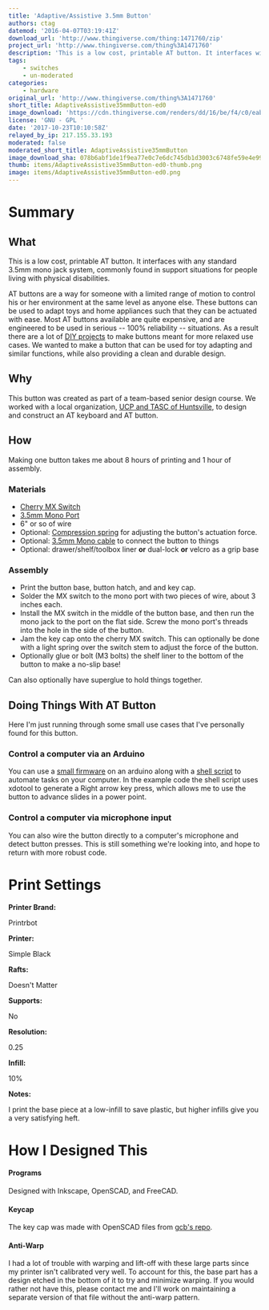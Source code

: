 ```yaml
---
title: 'Adaptive/Assistive 3.5mm Button'
authors: ctag
datemod: '2016-04-07T03:19:41Z'
download_url: 'http://www.thingiverse.com/thing:1471760/zip'
project_url: 'http://www.thingiverse.com/thing%3A1471760'
description: 'This is a low cost, printable AT button. It interfaces with any standard 3.5mm mono jack system'
tags:
    - switches
    - un-moderated
categories:
    - hardware
original_url: 'http://www.thingiverse.com/thing%3A1471760'
short_title: AdaptiveAssistive35mmButton-ed0
image_download: 'https://cdn.thingiverse.com/renders/dd/16/be/f4/c0/eab09856bbbf44095b1b65a0d3a7c105_preview_featured.JPG'
license: 'GNU - GPL '
date: '2017-10-23T10:10:58Z'
relayed_by_ip: 217.155.33.193
moderated: false
moderated_short_title: AdaptiveAssistive35mmButton
image_download_sha: 078b6abf1de1f9ea77e0c7e6dc745db1d3003c6748fe59e4e993a6bdc97cd522
thumb: items/AdaptiveAssistive35mmButton-ed0-thumb.png
image: items/AdaptiveAssistive35mmButton-ed0.png
---
```

# Summary

## What

This is a low cost, printable AT button. It interfaces with any standard 3.5mm mono jack system, commonly found in support situations for people living with physical disabilities.

AT buttons are a way for someone with a limited range of motion to control his or her environment at the same level as anyone else. These buttons can be used to adapt toys and home appliances such that they can be actuated with ease. Most AT buttons available are quite expensive, and are engineered to be used in serious -- 100% reliability -- situations. As a result there are a lot of [DIY projects](http://www.instructables.com/id/CD-Switch/) to make buttons meant for more relaxed use cases. We wanted to make a button that can be used for toy adapting and similar functions, while also providing a clean and durable design.

## Why

This button was created as part of a team-based senior design course. We worked with a local organization, [UCP and TASC of Huntsville](http://ucphuntsville.org/what-we-do/t-a-s-c/), to design and construct an AT keyboard and AT button.

## How

Making one button takes me about 8 hours of printing and 1 hour of assembly.

### Materials

*   [Cherry MX Switch](https://mechanicalkeyboards.com/shop/index.php?l=product_list&amp;c=43)
*   [3.5mm Mono Port](http://smile.amazon.com/TOOGOO-Chassis-Female-Socket-Connectors/dp/B00EZIGTYY?ie=UTF8&amp;psc=1&amp;redirect=true&amp;ref_=oh_aui_search_detailpage)
*   6&quot; or so of wire
*   Optional: [Compression spring](http://www.homedepot.com/p/Everbilt-Spring-Assortment-Kit-84-Pack-15642/202045461) for adjusting the button's actuation force.
*   Optional: [3.5mm Mono cable](http://www.mycablemart.com/store/cart.php?m=product_list&amp;c=178) to connect the button to things
*   Optional: drawer/shelf/toolbox liner **or** dual-lock **or** velcro as a grip base

### Assembly

*   Print the button base, button hatch, and and key cap.
*   Solder the MX switch to the mono port with two pieces of wire, about 3 inches each.
*   Install the MX switch in the middle of the button base, and then run the mono jack to the port on the flat side. Screw the mono port's threads into the hole in the side of the button.
*   Jam the key cap onto the cherry MX switch. This can optionally be done with a light spring over the switch stem to adjust the force of the button.
*   Optionally glue or bolt (M3 bolts) the shelf liner to the bottom of the button to make a no-slip base!

Can also optionally have superglue to hold things together.

## Doing Things With AT Button

Here I'm just running through some small use cases that I've personally found for this button.

### Control a computer via an Arduino

You can use a [small firmware](https://github.com/ctag/cpe495/tree/master/button_test/button_test) on an arduino along with a [shell script](https://github.com/ctag/cpe495/tree/master/button_test/button_test) to automate tasks on your computer. In the example code the shell script uses xdotool to generate a Right arrow key press, which allows me to use the button to advance slides in a power point.

### Control a computer via microphone input

You can also wire the button directly to a computer's microphone and detect button presses. This is still something we're looking into, and hope to return with more robust code.

# Print Settings

**Printer Brand:**

Printrbot

**Printer:**

Simple Black

**Rafts:**

Doesn't Matter

**Supports:**

No

**Resolution:**

0.25

**Infill:**

10%

**Notes:**

I print the base piece at a low-infill to save plastic, but higher infills give you a very satisfying heft.

# How I Designed This

#### Programs

Designed with Inkscape, OpenSCAD, and FreeCAD.

#### Keycap

The key cap was made with OpenSCAD files from [gcb's repo](https://bitbucket.org/gcb/3dump/overview).

#### Anti-Warp

I had a lot of trouble with warping and lift-off with these large parts since my printer isn't calibrated very well. To account for this, the base part has a design etched in the bottom of it to try and minimize warping. If you would rather not have this, please contact me and I'll work on maintaining a separate version of that file without the anti-warp pattern.